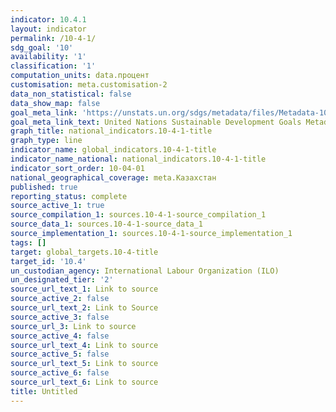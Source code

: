 ```yaml
---
indicator: 10.4.1
layout: indicator
permalink: /10-4-1/
sdg_goal: '10'
availability: '1'
classification: '1'
computation_units: data.процент
customisation: meta.customisation-2
data_non_statistical: false
data_show_map: false
goal_meta_link: 'https://unstats.un.org/sdgs/metadata/files/Metadata-10-04-01.pdf'
goal_meta_link_text: United Nations Sustainable Development Goals Metadata (PDF 190 KB)
graph_title: national_indicators.10-4-1-title
graph_type: line
indicator_name: global_indicators.10-4-1-title
indicator_name_national: national_indicators.10-4-1-title
indicator_sort_order: 10-04-01
national_geographical_coverage: meta.Казахстан
published: true
reporting_status: complete
source_active_1: true
source_compilation_1: sources.10-4-1-source_compilation_1
source_data_1: sources.10-4-1-source_data_1
source_implementation_1: sources.10-4-1-source_implementation_1
tags: []
target: global_targets.10-4-title
target_id: '10.4'
un_custodian_agency: International Labour Organization (ILO)
un_designated_tier: '2'
source_url_text_1: Link to source
source_active_2: false
source_url_text_2: Link to Source
source_active_3: false
source_url_3: Link to source
source_active_4: false
source_url_text_4: Link to source
source_active_5: false
source_url_text_5: Link to source
source_active_6: false
source_url_text_6: Link to source
title: Untitled
---
```

